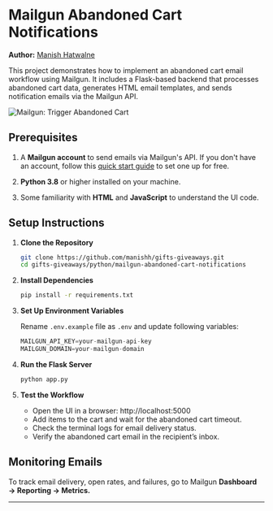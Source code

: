 # Mailgun Abandoned Cart Notifications

**Author:** [Manish Hatwalne](https://www.mailgun.com/blog/author/manish-hatwalne/)

This project demonstrates how to implement an abandoned cart email workflow using Mailgun. It includes a Flask-based backend that processes abandoned cart data, generates HTML email templates, and sends notification emails via the Mailgun API.

![Mailgun: Trigger Abandoned Cart](https://i.imgur.com/Qos5lQa.png)

## Prerequisites

1. A **Mailgun account** to send emails via Mailgun's API. If you don't have an account, follow this [quick start guide](https://documentation.mailgun.com/docs/mailgun/quickstart-guide/quickstart/) to set one up for free.

2. **Python 3.8** or higher installed on your machine.

3. Some familiarity with **HTML** and **JavaScript** to understand the UI code.

## Setup Instructions

1. **Clone the Repository**  
   
   ```bash
   git clone https://github.com/manishh/gifts-giveaways.git
   cd gifts-giveaways/python/mailgun-abandoned-cart-notifications
   ```

2. **Install Dependencies**

   ```bash 
   pip install -r requirements.txt
   ```

3. **Set Up Environment Variables**

    Rename `.env.example` file as `.env` and update following variables:

    ```python
    MAILGUN_API_KEY=your-mailgun-api-key
    MAILGUN_DOMAIN=your-mailgun-domain
    ```
4. **Run the Flask Server**

   ```bash 
   python app.py
   ```

5. **Test the Workflow**

    - Open the UI in a browser: http://localhost:5000
    - Add items to the cart and wait for the abandoned cart timeout.
    - Check the terminal logs for email delivery status.
    - Verify the abandoned cart email in the recipient’s inbox.

## Monitoring Emails

To track email delivery, open rates, and failures, go to Mailgun **Dashboard → Reporting → Metrics.**

---

